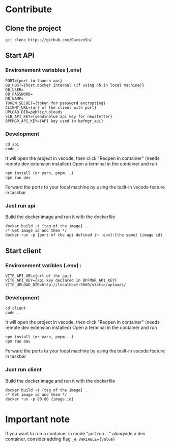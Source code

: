 # Contribute
## Clone the project
```
git clone https://github.com/DamienSn/
```
## Start API
### Environement variables (.env)
```
PORT={port to launch api}
DB_HOST={host.docker.internal (if using db in local machine)} 
DB_USER=
DB_PASSWORD=
DB_NAME=
TOKEN_SECRET={token for password encrypting}
CLIENT_URL={url of the client with port}
UPLOAD_DIR=public/uploads
SIB_API_KEY={sendinblue api key for newsletter}
BPFMGR_API_KEY={API key used in bpfmgr_api}
```
### Development
```
cd api
code .
```
It will open the project in vscode, then click "Reopen in container" (needs remote dev extension installed)
Open a terminal in the container and run
```
npm install (or yarn, pnpm...)
npm run dev
```
Forward the ports to your local machine by using the built-in vscode feature in taskbar
### Just run api
Build the docker image and run it with the dockerfile
```
docker build -t {tag of the image} .
/* Get image id and then */
docker run -p {port of the api defined in .env}:{the same} {image id}
```
## Start client
### Environement varibles (.env) :
```
VITE_API_URL={url of the api}
VITE_API_KEY={api key declared in BPFMGR_API_KEY}
VITE_UPLOAD_DIR=http://localhost:5000/static/uploads/
```
### Development
```
cd client
code .
```
It will open the project in vscode, then click "Reopen in container" (needs remote dev extension installed)
Open a terminal in the container and run
```
npm install (or yarn, pnpm...)
npm run dev
```
Forward the ports to your local machine by using the built-in vscode feature in taskbar
### Just run client
Build the docker image and run it with the dockerfile
```
docker build -t {tag of the image} .
/* Get image id and then */
docker run -p 80:80 {image id}
```
# Important note
If you want to run a container in mode "just run ..." alongside a dev container, consider adding flag `_e VARIABLE={value}`
